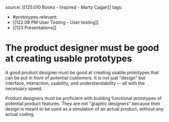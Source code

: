 source: [[125.010 Books - Inspired - Marty Cagan]]
tags:
- #prototypes
relevant:
- [[122.08 PM User Testing - User testing]]
- [[123 Presentations]]

# The product designer must be good at creating usable prototypes

A good product designer must be good at creating usable prototypes that can be put in front of potential customers. It is not just "design" but interface, interaction, usability, and understandability -- all with the necessary speed.

Product designers must be proficient with building functional prototypes of potential product features. They are not "graphic designers" because their design is meant to be used as a simulation of an actual product, without any actual coding.